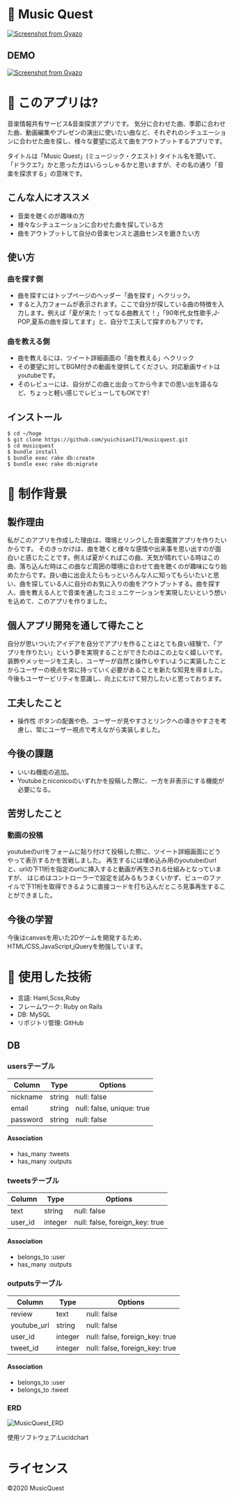 # :musical_note: Music Quest
[![Screenshot from Gyazo](https://gyazo.com/5e4cd789892092c861ba5c2943988597/raw)](https://gyazo.com/5e4cd789892092c861ba5c2943988597)

## DEMO
[![Screenshot from Gyazo](https://gyazo.com/2869dfe205711fbd7e0ddea759074dcb/raw)](https://gyazo.com/2869dfe205711fbd7e0ddea759074dcb)

# :musical_note: このアプリは?
音楽情報共有サービス&音楽探求アプリです。
気分に合わせた曲、季節に合わせた曲、動画編集やプレゼンの演出に使いたい曲など、それぞれのシチュエーションに合わせた曲を探し、様々な要望に応えて曲をアウトプットするアプリです。

タイトルは「Music Quest」(ミュージック・クエスト)
タイトル名を聞いて、「ドラクエ?」かと思った方はいらっしゃるかと思いますが、その名の通り「音楽を探求する」の意味です。

## こんな人にオススメ
- 音楽を聴くのが趣味の方
- 様々なシチュエーションに合わせた曲を探している方
- 曲をアウトプットして自分の音楽センスと選曲センスを磨きたい方

## 使い方

### 曲を探す側
- 曲を探すにはトップページのヘッダー「曲を探す」へクリック。
- すると入力フォームが表示されます。ここで自分が探している曲の特徴を入力します。例えば「夏が来た！ってなる曲教えて！」「90年代,女性歌手,J-POP,夏系の曲を探してます」と、自分で工夫して探すのもアリです。

### 曲を教える側
- 曲を教えるには、ツイート詳細画面の「曲を教える」へクリック
- その要望に対してBGM付きの動画を提供してください。対応動画サイトはyoutubeです。
- そのレビューには、自分がこの曲と出会ってから今までの思い出を語るなど、ちょっと軽い感じでレビューしてもOKです!

## インストール
```
$ cd ~/hoge
$ git clone https://github.com/yuichisan171/musicquest.git
$ cd musicquest
$ bundle install
$ bundle exec rake db:create
$ bundle exec rake db:migrate
```

# :musical_note: 制作背景
## 製作理由
私がこのアプリを作成した理由は、環境とリンクした音楽鑑賞アプリを作りたいからです。
そのきっかけは、曲を聴くと様々な感情や出来事を思い出すのが面白いと感じたことです。例えば夏がくればこの曲、天気が晴れている時はこの曲、落ち込んだ時はこの曲など周囲の環境に合わせて曲を聴くのが趣味になり始めたからです。良い曲に出会えたらもっといろんな人に知ってもらいたいと思い、曲を探している人に自分のお気に入りの曲をアウトプットする。曲を探す人、曲を教える人とで音楽を通したコミュニケーションを実現したいという想いを込めて、このアプリを作りました。

## 個人アプリ開発を通して得たこと
自分が思いついたアイデアを自分でアプリを作ることはとても良い経験で、「アプリを作りたい」という夢を実現することができたのはこの上なく嬉しいです。
装飾やメッセージを工夫し、ユーザーが自然と操作しやすいように実装したことからユーザーの視点を常に持っていく必要があることを新たな知見を得ました。今後もユーザービリティを意識し、向上にむけて努力したいと思っております。

## 工夫したこと
- 操作性
ボタンの配置や色、ユーザーが見やすさとリンクへの導きやすさを考慮し、常にユーザー視点で考えながら実装しました。

## 今後の課題
- いいね機能の追加。
- Youtubeとniconicoのいずれかを投稿した際に、一方を非表示にする機能が必要になる。

## 苦労したこと
### 動画の投稿
youtubeのurlをフォームに貼り付けて投稿した際に、ツイート詳細画面にどうやって表示するかを苦戦しました。
再生するには埋め込み用のyoutubeのurlと、urlの下11桁を指定のurlに挿入すると動画が再生される仕組みとなっていますが、
はじめはコントローラーで設定を試みるもうまくいかず、ビューのファイルで下11桁を取得できるように直接コードを打ち込んだところ見事再生することができました。

## 今後の学習
今後はcanvasを用いた2Dゲームを開発するため、HTML/CSS,JavaScript,jQueryを勉強しています。

# :musical_note: 使用した技術
- 言語: Haml,Scss,Ruby
- フレームワーク: Ruby on Rails
- DB: MySQL
- リポジトリ管理: GitHub

## DB
### usersテーブル
|Column|Type|Options|
|------|----|-------|
|nickname|string|null: false|
|email|string|null: false, unique: true|
|password|string|null: false|
#### Association
- has_many :tweets
- has_many :outputs

### tweetsテーブル
|Column|Type|Options|
|------|----|-------|
|text|string|null: false|
|user_id|integer|null: false, foreign_key: true|
#### Association
- belongs_to :user
- has_many :outputs

### outputsテーブル
|Column|Type|Options|
|------|----|-------|
|review|text|null: false|
|youtube_url|string|null: false|
|user_id|integer|null: false, foreign_key: true|
|tweet_id|integer|null: false, foreign_key: true|
#### Association
- belongs_to :user
- belongs_to :tweet

### ERD
![MusicQuest_ERD](https://user-images.githubusercontent.com/58941860/79848640-50ded700-83fc-11ea-9a6e-ce93b3021dd8.jpeg)

使用ソフトウェア:Lucidchart

# ライセンス
©2020 MusicQuest